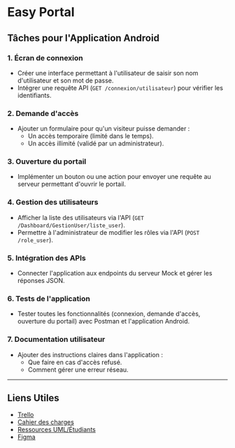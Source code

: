 # Easy Portal  

## Tâches pour l'Application Android  

### 1. **Écran de connexion**  
- Créer une interface permettant à l'utilisateur de saisir son nom d'utilisateur et son mot de passe.  
- Intégrer une requête API (`GET /connexion/utilisateur`) pour vérifier les identifiants.  

### 2. **Demande d'accès**  
- Ajouter un formulaire pour qu'un visiteur puisse demander :  
  - Un accès temporaire (limité dans le temps).  
  - Un accès illimité (validé par un administrateur).  

### 3. **Ouverture du portail**  
- Implémenter un bouton ou une action pour envoyer une requête au serveur permettant d'ouvrir le portail.  

### 4. **Gestion des utilisateurs**  
- Afficher la liste des utilisateurs via l'API (`GET /Dashboard/GestionUser/liste_user`).  
- Permettre à l'administrateur de modifier les rôles via l'API (`POST /role_user`).  

### 5. **Intégration des APIs**  
- Connecter l'application aux endpoints du serveur Mock et gérer les réponses JSON.  

### 6. **Tests de l'application**  
- Tester toutes les fonctionnalités (connexion, demande d'accès, ouverture du portail) avec Postman et l'application Android.  

### 7. **Documentation utilisateur**  
- Ajouter des instructions claires dans l'application :  
  - Que faire en cas d'accès refusé.  
  - Comment gérer une erreur réseau.  

---

## Liens Utiles  
- [Trello](https://trello.com/b/0rJY5Std/easyportal-projet)  
- [Cahier des charges](https://drive.google.com/file/d/1jTqu-DFb7wzD0Egm1XIkNRtG2iQ96qns/view)  
- [Ressources UML/Étudiants](https://drive.google.com/drive/folders/113utU2sftZKCHBuI6aiLEg9IuT4zaUXk)  
- [Figma](https://www.figma.com/proto/nLCbqOJC40aEosKBdooski/Untitled?node-id=1-2&p=f&t=kWOY56ctfhEp92Rq-0&scaling=min-zoom&content-scaling=fixed&page-id=0%3A1&starting-point-node-id=1%3A2)  
